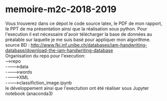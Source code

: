 # memoire-m2c-2018-2019
Vous trouverez dans ce dépot le code source latex, le PDF de mon rapport, le PPT de ma présentation ainsi que la réalisation sous python.
Pour l'execution il est nécessaire d'avoir télécharger la base de données au préalable sur laquelle je me suis basé pour appliquer mon algorithme.  
source BD : http://www.fki.inf.unibe.ch/databases/iam-handwriting-database/download-the-iam-handwriting-database  
Organisation du repo pour l'execution:  
-->repo  
   ---->data  
        ---->words  
        ---->XML  
   ---->classifiction_image.ipynb  
le développement ainsi que l'exectution ont été réaliser sous Jupyter notebook (anaconda3) 

